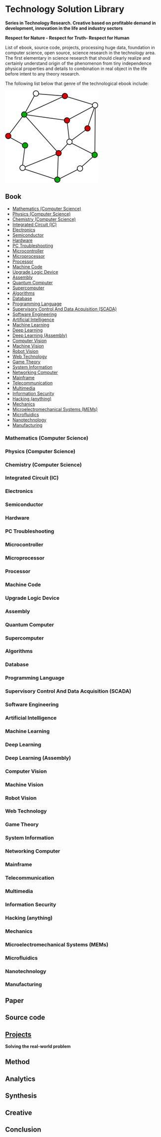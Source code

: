 # Technology Solution Library 
__Series in Technology Research. Creative based on profitable demand in development, innovation in the life and industry sectors__

__Respect for Nature - Respect for Truth- Respect for Human__

List of ebook, source code, projects, processing huge data, foundation in computer science, open source, science research in the technology area. The first elementary in science research that should clearly realize and certainly understand origin of the phenomenon from tiny independence physical properties and details to combination in real object in the life before intent to any theory research. 

The following list below that genre of the technological ebook include:

![](./Assets/image/graph.png)
## Book
+ [Mathematics (Computer Science)](./)
+ [Physics (Computer Science)](./)
+ [Chemistry (Computer Science)](./)
+ [Integrated Circuit (IC)](./)
+ [Electronics](./)
+ [Semiconductor](./)
+ [Hardware](./)
+ [PC Troubleshooting](./)
+ [Microcontroller](./)
+ [Microprocessor](./)
+ [Processor](./)
+ [Machine Code](./)
+ [Upgrade Logic Device](./)
+ [Assembly](./)
+ [Quantum Computer](./)
+ [Supercomputer](./)
+ [Algorithms](./)
+ [Database](./)
+ [Programming Language](./)
+ [Supervisory Control And Data Acquisition (SCADA)](./)
+ [Software Engineering](./)
+ [Artificial Intelligence](./)
+ [Machine Learning](./)
+ [Deep Learning](./)
+ [Deep Learning (Assembly)](./)
+ [Computer Vision](./)
+ [Machine Vision](./) 
+ [Robot Vision](./)
+ [Web Technology](./)
+ [Game Theory](./)
+ [System Information](./) 
+ [Networking Computer](./)
+ [Mainframe](./)
+ [Telecommunication](./) 
+ [Multimedia](./)
+ [Information Security](./)
+ [Hacking (anything)](./)
+ [Mechanics](./)
+ [Microelectromechanical Systems (MEMs)](./)
+ [Microfluidics](./)
+ [Nanotechnology](./)
+ [Manufacturing](./)
### Mathematics (Computer Science)
### Physics (Computer Science)
### Chemistry (Computer Science)
### Integrated Circuit (IC)
### Electronics
### Semiconductor
### Hardware
### PC Troubleshooting
### Microcontroller
### Microprocessor
### Processor
### Machine Code
### Upgrade Logic Device
### Assembly
### Quantum Computer
### Supercomputer
### Algorithms
### Database
### Programming Language
### Supervisory Control And Data Acquisition (SCADA)
### Software Engineering
### Artificial Intelligence
### Machine Learning
### Deep Learning
### Deep Learning (Assembly)
### Computer Vision
### Machine Vision
### Robot Vision
### Web Technology
### Game Theory
### System Information
### Networking Computer
### Mainframe
### Telecommunication
### Multimedia
### Information Security
### Hacking (anything)
### Mechanics
### Microelectromechanical Systems (MEMs)
### Microfluidics
### Nanotechnology
### Manufacturing
## Paper
## Source code
## [Projects](./Projects)
__Solving the real-world problem__
### 
## Method
## Analytics
## Synthesis
## Creative
## Conclusion
